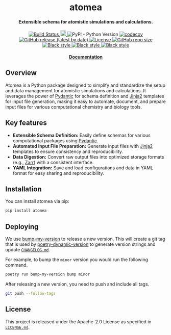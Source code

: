 <h1 align="center">atomea</h1>
<h4 align="center">Extensible schema for atomistic simulations and calculations.</h4>
<p align="center">
    <a href="https://gitlab.com/oasci/software/atomea/-/pipelines">
        <img src="https://gitlab.com/oasci/software/atomea/badges/main/pipeline.svg" alt="Build Status ">
    </a>
    <a href="https://badge.fury.io/py/atomea">
        <img src="https://badge.fury.io/py/atomea.svg" alt="PyPI version" height="18">
    </a>
    <img alt="PyPI - Python Version" src="https://img.shields.io/pypi/pyversions/atomea">
    <a href="https://codecov.io/gl/oasci:software/atomea">
        <img src="https://codecov.io/gl/oasci:software/atomea/graph/badge.svg?token=KVGB7NU117" alt="codecov">
    </a>
    <a href="https://github.com/oasci/atomea/releases">
        <img src="https://img.shields.io/github/v/release/oasci/atomea" alt="GitHub release (latest by date)">
    </a>
    <a href="https://github.com/oasci/atomea/blob/main/LICENSE" target="_blank">
        <img src="https://img.shields.io/github/license/oasci/atomea" alt="License">
    </a>
    <a href="https://github.com/oasci/atomea/" target="_blank">
        <img src="https://img.shields.io/github/repo-size/oasci/atomea" alt="GitHub repo size">
    </a>
    <a href="https://github.com/psf/black" target="_blank">
        <img src="https://img.shields.io/badge/code%20style-black-000000.svg" alt="Black style">
    </a>
    <a href="https://github.com/PyCQA/pylint" target="_blank">
        <img src="https://img.shields.io/badge/linting-pylint-yellowgreen" alt="Black style">
    </a>
    <a href="https://github.com/astral-sh/ruff" target="_blank">
        <img src="https://img.shields.io/endpoint?url=https://raw.githubusercontent.com/astral-sh/ruff/main/assets/badge/v2.json" alt="Black style">
    </a>
</p>
<h4 align="center"><a href="https://atomea.oasci.org">Documentation</a></h4>

## Overview

Atomea is a Python package designed to simplify and standardize the setup and data management for atomistic simulations and calculations.
It leverages the power of [Pydantic][pydantic] for schema definition and [Jinja2][jinja] templates for input file generation, making it easy to automate, document, and prepare input files for various computational chemistry and biology tools.

## Key features

-   **Extensible Schema Definition:** Easily define schemas for various computational packages using [Pydantic][pydantic].
-   **Automated Input File Preparation:** Generate input files with [Jinja2][jinja] templates to ensure consistency and reproducibility.
-   **Data Digestion:** Convert raw output files into optimized storage formats (e.g., [Zarr][zarr]) with a consistent interface.
-   **YAML Integration:** Save and load configurations and data in YAML format for easy sharing and reproducibility.

## Installation

You can install atomea via pip:

```bash
pip install atomea
```

## Deploying

We use [bump-my-version](https://github.com/callowayproject/bump-my-version) to release a new version.
This will create a git tag that is used by [poetry-dynamic-version](https://github.com/mtkennerly/poetry-dynamic-versioning) to generate version strings and update [`CHANGELOG.md`](https://gitlab.com/oasci/software/atomea/-/blob/main/CHANGELOG.md).

For example, to bump the `minor` version you would run the following command.

```bash
poetry run bump-my-version bump minor
```

After releasing a new version, you need to push and include all tags.

```bash
git push --follow-tags
```

## License

This project is released under the Apache-2.0 License as specified in [`LICENSE.md`](https://gitlab.com/oasci/software/atomea/-/blob/main/LICENSE.md).

<!-- REFERENCES -->

[pydantic]: https://docs.pydantic.dev/latest/
[jinja]: https://palletsprojects.com/p/jinja/
[zarr]: https://zarr.dev/
